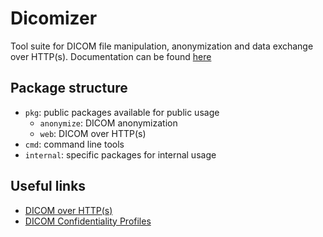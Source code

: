 # Dicomizer

Tool suite for DICOM file manipulation, anonymization and data exchange over HTTP(s).
Documentation can be found [here](https://github.com/wyll-io/dicomizer/tree/main/docs)

## Package structure

- `pkg`: public packages available for public usage
  - `anonymize`: DICOM anonymization
  - `web`: DICOM over HTTP(s)
- `cmd`: command line tools
- `internal`: specific packages for internal usage

## Useful links

- [DICOM over HTTP(s)](https://dicom.nema.org/medical/dicom/current/output/pdf/part18.pdf)
- [DICOM Confidentiality Profiles](https://dicom.nema.org/medical/dicom/current/output/pdf/part15.pdf)
